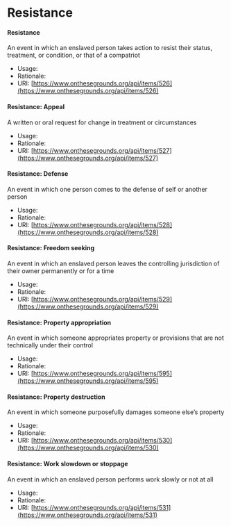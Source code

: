 # Resistance

#### Resistance

An event in which an enslaved person takes action to resist their status, treatment, or condition, or that of a compatriot

* Usage:
* Rationale:
* URI: [https://www.onthesegrounds.org/api/items/526](https://www.onthesegrounds.org/api/items/526)

#### Resistance: Appeal

A written or oral request for change in treatment or circumstances

* Usage:
* Rationale:
* URI: [https://www.onthesegrounds.org/api/items/527](https://www.onthesegrounds.org/api/items/527)

#### Resistance: Defense

An event in which one person comes to the defense of self or another person

* Usage:
* Rationale:
* URI: [https://www.onthesegrounds.org/api/items/528](https://www.onthesegrounds.org/api/items/528)

#### Resistance: Freedom seeking

An event in which an enslaved person leaves the controlling jurisdiction of their owner permanently or for a time

* Usage:
* Rationale:
* URI: [https://www.onthesegrounds.org/api/items/529](https://www.onthesegrounds.org/api/items/529)

#### Resistance: Property appropriation

An event in which someone appropriates property or provisions that are not technically under their control

* Usage:
* Rationale:
* URI: [https://www.onthesegrounds.org/api/items/595](https://www.onthesegrounds.org/api/items/595)

#### Resistance: Property destruction

An event in which someone purposefully damages someone else’s property

* Usage:
* Rationale:
* URI: [https://www.onthesegrounds.org/api/items/530](https://www.onthesegrounds.org/api/items/530)

#### Resistance: Work slowdown or stoppage

An event in which an enslaved person performs work slowly or not at all

* Usage:
* Rationale:
* URI: [https://www.onthesegrounds.org/api/items/531](https://www.onthesegrounds.org/api/items/531)
